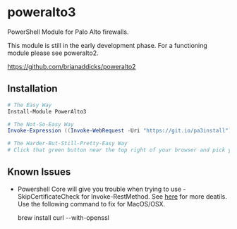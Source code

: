 # poweralto3
PowerShell Module for Palo Alto firewalls.

This module is still in the early development phase.  For a functioning module please see poweralto2.

https://github.com/brianaddicks/poweralto2

## Installation

```powershell
# The Easy Way
Install-Module PowerAlto3

# The Not-So-Easy Way
Invoke-Expression ((Invoke-WebRequest -Uri "https://git.io/pa3install").Content)

# The Harder-But-Still-Pretty-Easy Way
# Click that green button near the top right of your browser and pick your poison.
```

## Known Issues

* Powershell Core will give you trouble when trying to use -SkipCertificateCheck for Invoke-RestMethod. See [here](https://github.com/PowerShell/PowerShell/issues/2211) for more deatils. Use the following command to fix for MacOS/OSX.

    brew install curl --with-openssl
